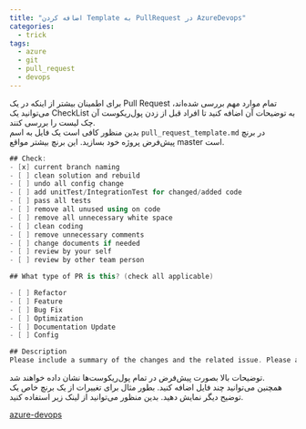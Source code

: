 ```yaml
---
title: "اضافه کردن Template به PullRequest در AzureDevops"
categories:
  - trick
tags:
  - azure
  - git
  - pull_request
  - devops
---
```


برای اطمینان بیشتر از اینکه در یک Pull Request تمام موارد مهم بررسی شده‌اند، می‌توانید یک CheckList به توضیحات آن اضافه کنید تا افراد قبل از زدن پول‌ریکوست آن چک لیست را بررسی کنند.  
بدین منظور کافی است یک فایل به اسم `pull_request_template.md` در برنچ پیش‌فرض پروژه خود بسازید. این برنچ بیشتر مواقع master است.  



```csharp
## Check: 
- [x] current branch naming
- [ ] clean solution and rebuild
- [ ] undo all config change
- [ ] add unitTest/IntegrationTest for changed/added code
- [ ] pass all tests
- [ ] remove all unused using on code
- [ ] remove all unnecessary white space
- [ ] clean coding
- [ ] remove unnecessary comments
- [ ] change documents if needed
- [ ] review by your self
- [ ] review by other team person

## What type of PR is this? (check all applicable)

- [ ] Refactor
- [ ] Feature
- [ ] Bug Fix
- [ ] Optimization
- [ ] Documentation Update
- [ ] Config

## Description
Please include a summary of the changes and the related issue. Please also include relevant motivation and context. List any dependencies that are required for this change `(remove this lines first)`
```

توضیحات بالا بصورت پیش‌فرض در تمام پول‌ریکوست‌ها نشان داده خواهند شد.  
همچنین می‌توانید چند فایل اضافه کنید. بطور مثال برای تغییرات از یک برنچ خاص یک توضیح دیگر نمایش دهید. بدین منظور می‌توانید از لینک زیر استفاده کنید.  

[azure-devops](https://learn.microsoft.com/en-us/azure/devops/repos/git/pull-request-templates?view=azure-devops)  